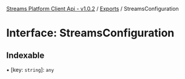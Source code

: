 [Streams Platform Client Api - v1.0.2](../README.md) / [Exports](../modules.md) / StreamsConfiguration

# Interface: StreamsConfiguration

## Indexable

▪ [key: `string`]: `any`
